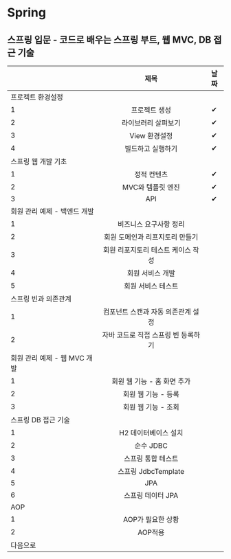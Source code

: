# Spring

## 스프링 입문 - 코드로 배우는 스프링 부트, 웹 MVC, DB 접근 기술

|      |          제목          |    날짜  |
| ---- | :--------------------: | :--: |
| 프로젝트 환경설정 |
| 1    |      프로젝트 생성       |   ✔  |
| 2    | 라이브러리 살펴보기 |    ✔   |
| 3    |    View 환경설정    |    ✔   |
| 4    |       빌드하고 실행하기        |    ✔  |
|스프링 웹 개발 기초|
| 1   |  정적 컨텐츠  |  ✔    |
| 2    |     MVC와 템플릿 엔진   |   ✔   |
| 3    |         API         |     ✔     |
|회원 관리 예제 - 백엔드 개발 |
| 1   |     비즈니스 요구사항 정리      |      |
| 2   |     회원 도메인과 리프지토리 만들기      |      |
| 3   |     회원 리포지토리 테스트 케이스 작성      |      |
| 4   |     회원 서비스 개발      |      |
| 5   |     회원 서비스 테스트      |      |
| 스프링 빈과 의존관계|
| 1   |     컴포넌트 스캔과 자동 의존관계 설정      |      |
| 2   |     자바 코드로 직접 스프링 빈 등록하기      |      |
| 회원 관리 예제 - 웹 MVC 개발|
| 1   |     회원 웹 기능 - 홈 화면 추가      |      |
| 2   |     회원 웹 기능 - 등록      |      |
| 3   |     회원 웹 기능 - 조회     |      |
| 스프링 DB 접근 기술|
| 1   |     H2 데이터베이스 설치      |      |
| 2   |     순수 JDBC      |      |
| 3   |      스프링 통합 테스트      |      |
| 4   |     스프링  JdbcTemplate      |      |
| 5   |     JPA      |      |
| 6   |     스프링 데이터 JPA      |      |
|AOP|
| 1   |     AOP가 필요한 상황      |      |
| 2   |     AOP적용      |      |
|다음으로 |
